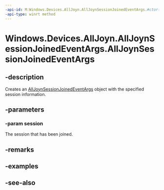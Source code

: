 ----api-id: M:Windows.Devices.AllJoyn.AllJoynSessionJoinedEventArgs.#ctor(Windows.Devices.AllJoyn.AllJoynSession)
-api-type: winrt method
---<!-- Method syntaxpublic AllJoynSessionJoinedEventArgs(Windows.Devices.AllJoyn.AllJoynSession session)--># Windows.Devices.AllJoyn.AllJoynSessionJoinedEventArgs.AllJoynSessionJoinedEventArgs## -descriptionCreates an [AllJoynSessionJoinedEventArgs](alljoynsessionjoinedeventargs.md) object with the specified session information.## -parameters### -param sessionThe session that has been joined.## -remarks## -examples## -see-also